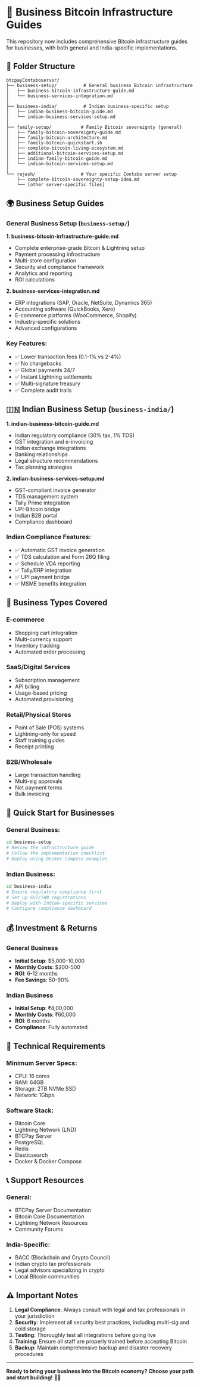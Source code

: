 # 🏢 Business Bitcoin Infrastructure Guides

This repository now includes comprehensive Bitcoin infrastructure guides for businesses, with both general and India-specific implementations.

## 📁 Folder Structure

```
btcpayContaboserver/
├── business-setup/          # General business Bitcoin infrastructure
│   ├── business-bitcoin-infrastructure-guide.md
│   └── business-services-integration.md
│
├── business-india/          # Indian business-specific setup
│   ├── indian-business-bitcoin-guide.md
│   └── indian-business-services-setup.md
│
├── family-setup/           # Family Bitcoin sovereignty (general)
│   ├── family-bitcoin-sovereignty-guide.md
│   ├── family-bitcoin-architecture.md
│   ├── family-bitcoin-quickstart.sh
│   ├── complete-bitcoin-living-ecosystem.md
│   ├── additional-bitcoin-services-setup.md
│   ├── indian-family-bitcoin-guide.md
│   └── indian-bitcoin-services-setup.md
│
└── rajesh/                 # Your specific Contabo server setup
    ├── complete-bitcoin-sovereignty-setup-idea.md
    └── [other server-specific files]
```

## 🌍 Business Setup Guides

### General Business Setup (`business-setup/`)

**1. business-bitcoin-infrastructure-guide.md**
- Complete enterprise-grade Bitcoin & Lightning setup
- Payment processing infrastructure
- Multi-store configuration
- Security and compliance framework
- Analytics and reporting
- ROI calculations

**2. business-services-integration.md**
- ERP integrations (SAP, Oracle, NetSuite, Dynamics 365)
- Accounting software (QuickBooks, Xero)
- E-commerce platforms (WooCommerce, Shopify)
- Industry-specific solutions
- Advanced configurations

### Key Features:
- ✅ Lower transaction fees (0.1-1% vs 2-4%)
- ✅ No chargebacks
- ✅ Global payments 24/7
- ✅ Instant Lightning settlements
- ✅ Multi-signature treasury
- ✅ Complete audit trails

## 🇮🇳 Indian Business Setup (`business-india/`)

**1. indian-business-bitcoin-guide.md**
- Indian regulatory compliance (30% tax, 1% TDS)
- GST integration and e-invoicing
- Indian exchange integrations
- Banking relationships
- Legal structure recommendations
- Tax planning strategies

**2. indian-business-services-setup.md**
- GST-compliant invoice generator
- TDS management system
- Tally Prime integration
- UPI-Bitcoin bridge
- Indian B2B portal
- Compliance dashboard

### Indian Compliance Features:
- ✅ Automatic GST invoice generation
- ✅ TDS calculation and Form 26Q filing
- ✅ Schedule VDA reporting
- ✅ Tally/ERP integration
- ✅ UPI payment bridge
- ✅ MSME benefits integration

## 💼 Business Types Covered

### E-commerce
- Shopping cart integration
- Multi-currency support
- Inventory tracking
- Automated order processing

### SaaS/Digital Services
- Subscription management
- API billing
- Usage-based pricing
- Automated provisioning

### Retail/Physical Stores
- Point of Sale (POS) systems
- Lightning-only for speed
- Staff training guides
- Receipt printing

### B2B/Wholesale
- Large transaction handling
- Multi-sig approvals
- Net payment terms
- Bulk invoicing

## 🚀 Quick Start for Businesses

### General Business:
```bash
cd business-setup
# Review the infrastructure guide
# Follow the implementation checklist
# Deploy using Docker Compose examples
```

### Indian Business:
```bash
cd business-india
# Ensure regulatory compliance first
# Set up GST/TAN registrations
# Deploy with Indian-specific services
# Configure compliance dashboard
```

## 💰 Investment & Returns

### General Business
- **Initial Setup**: $5,000-10,000
- **Monthly Costs**: $200-500
- **ROI**: 6-12 months
- **Fee Savings**: 50-90%

### Indian Business
- **Initial Setup**: ₹4,00,000
- **Monthly Costs**: ₹60,000
- **ROI**: 6 months
- **Compliance**: Fully automated

## 🔧 Technical Requirements

### Minimum Server Specs:
- CPU: 16 cores
- RAM: 64GB
- Storage: 2TB NVMe SSD
- Network: 1Gbps

### Software Stack:
- Bitcoin Core
- Lightning Network (LND)
- BTCPay Server
- PostgreSQL
- Redis
- Elasticsearch
- Docker & Docker Compose

## 📞 Support Resources

### General:
- BTCPay Server Documentation
- Bitcoin Core Documentation
- Lightning Network Resources
- Community Forums

### India-Specific:
- BACC (Blockchain and Crypto Council)
- Indian crypto tax professionals
- Legal advisors specializing in crypto
- Local Bitcoin communities

## ⚠️ Important Notes

1. **Legal Compliance**: Always consult with legal and tax professionals in your jurisdiction
2. **Security**: Implement all security best practices, including multi-sig and cold storage
3. **Testing**: Thoroughly test all integrations before going live
4. **Training**: Ensure all staff are properly trained before accepting Bitcoin
5. **Backup**: Maintain comprehensive backup and disaster recovery procedures

---

**Ready to bring your business into the Bitcoin economy? Choose your path and start building!** 🚀💼